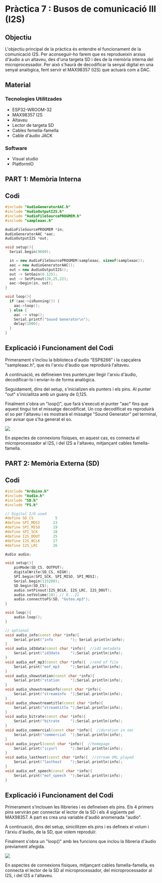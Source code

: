 # Pràctica 7 : Busos de comunicació III (I2S)

## **Objectiu** 
L'objectiu principal de la pràctica és entendre el funcionament de la comunicació I2S. 
Per aconseguir-ho farem que es reprodueixin arxius d'àudio a un altaveu, des d'una targeta SD i des de la memòria interna del microprocessador. Per això s'haurà de decodificar la senyal digital en una senyal analògica, fent servir el MAX98357 (I2S) que actuarà com a DAC.

## **Material**

### Tecnologies Utilitzades
- ESP32-WROOM-32
- MAX98357 I2S
- Altaveu
- Lector de targeta SD
- Cables femella-famella
- Cable d'àudio JACK
### Software
- Visual studio
- PlatformIO

## **PART 1: Memòria Interna**

## **Codi**
~~~cpp
#include "AudioGeneratorAAC.h"
#include "AudioOutputI2S.h"
#include "AudioFileSourcePROGMEM.h"
#include "sampleaac.h"

AudioFileSourcePROGMEM *in;
AudioGeneratorAAC *aac;
AudioOutputI2S *out;

void setup(){
  Serial.begin(9600);

  in = new AudioFileSourcePROGMEM(sampleaac, sizeof(sampleaac));
  aac = new AudioGeneratorAAC();
  out = new AudioOutputI2S();
  out -> SetGain(0.125);
  out -> SetPinout(26,25,22);
  aac->begin(in, out);
}

void loop(){
  if (aac->isRunning()) {
    aac->loop();
  } else {
    aac -> stop();
    Serial.printf("Sound Generator\n");
    delay(1000);
  }
}
~~~

## **Explicació i Funcionament del Codi**
Primerament s'inclou la biblioteca d'audio "ESP8266" i la capçalera "sampleaac.h", que és l'arxiu d'àudio que reproduirà l'altaveu.

A continuació, es defineixen tres punters,per llegir l'arxiu d'àudio, decodificar-lo i enviar-lo de forma analògica.

Seguidament, dins del setup, s'inicializen els punters i els pins. Al punter "out" s'inicialitza amb un guany de 0,125.

Finalment s'obra un "loop()", que farà s'executi el punter "aac" fins que aquest tingui tot el missatge decodificat. Un cop decodificat es reproduirà el so per l'altaveu i es mostrarà el missatge "Sound Generator" pel terminal, per avisar que s'ha generat el so.

![](terminal_p7.jpeg)

En aspectes de connexions físiques, en aquest cas, es connecta el microprocessador al I2S, i del I2S a l'altaveu, mitjançant cables famella-famella.

## **PART 2: Memòria Externa (SD)**

## **Codi**
~~~cpp
#include "Arduino.h"
#include "Audio.h"
#include "SD.h"
#include "FS.h"

// Digital I/O used
#define SD_CS          5
#define SPI_MOSI      23
#define SPI_MISO      19
#define SPI_SCK       18
#define I2S_DOUT      25
#define I2S_BCLK      27
#define I2S_LRC       26

Audio audio;

void setup(){
    pinMode(SD_CS, OUTPUT);
    digitalWrite(SD_CS, HIGH);
    SPI.begin(SPI_SCK, SPI_MISO, SPI_MOSI);
    Serial.begin(115200);
    SD.begin(SD_CS);
    audio.setPinout(I2S_BCLK, I2S_LRC, I2S_DOUT);
    audio.setVolume(10); // 0...21
    audio.connecttoFS(SD, "Goteo.mp3");
}

void loop(){
    audio.loop();
}

// optional
void audio_info(const char *info){
    Serial.print("info        "); Serial.println(info);
}
void audio_id3data(const char *info){  //id3 metadata
    Serial.print("id3data     ");Serial.println(info);
}
void audio_eof_mp3(const char *info){  //end of file
    Serial.print("eof_mp3     ");Serial.println(info);
}
void audio_showstation(const char *info){
    Serial.print("station     ");Serial.println(info);
}
void audio_showstreaminfo(const char *info){
    Serial.print("streaminfo  ");Serial.println(info);
}
void audio_showstreamtitle(const char *info){
    Serial.print("streamtitle ");Serial.println(info);
}
void audio_bitrate(const char *info){
    Serial.print("bitrate     ");Serial.println(info);
}
void audio_commercial(const char *info){  //duration in sec
    Serial.print("commercial  ");Serial.println(info);
}
void audio_icyurl(const char *info){  //homepage
    Serial.print("icyurl      ");Serial.println(info);
}
void audio_lasthost(const char *info){  //stream URL played
    Serial.print("lasthost    ");Serial.println(info);
}
void audio_eof_speech(const char *info){
    Serial.print("eof_speech  ");Serial.println(info);
}
~~~

## **Explicació i Funcionament del Codi**
Primerament s'inclouen les llibreries i es defineixen els pins. Els 4 primers pins serviràn per connectar el lector de la SD i els 4 sigüents pel MAX98357. A part es crea una variable d'audiò anomenada "audio".

A continuació, dins del setup, sinicilitzen els pins i es defineix el volum i l'àrxiu d'àudio, de la SD, que volem reproduïr.

Finalment s'obra un "loop()" amb les funcions que inclou la llibreria d'àudio previament afegida.


![](terminal_p7_2.jpeg)

En aspectes de connexions físiques, mitjançant cables famella-famella, es connecta el lector de la SD al microprocessador, del microprocessador al I2S, i del I2S a l'altaveu.



